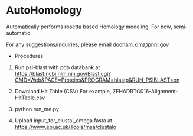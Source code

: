 # AutoHomology
Automatically performs rosetta based Homology modeling. For now, semi-automatic.

For any suggestions/inquiries, please email doonam.kim@pnnl.gov


- Procedures

1. Run psi-blast with pdb databank at
https://blast.ncbi.nlm.nih.gov/Blast.cgi?CMD=Web&PAGE=Proteins&PROGRAM=blastp&RUN_PSIBLAST=on

2. Download Hit Table (CSV)
For example, ZFHADRTG016-Alignment-HitTable.csv

3. python run_me.py <fasta> <csv>

4. Upload input_for_clustal_omega.fasta at https://www.ebi.ac.uk/Tools/msa/clustalo
